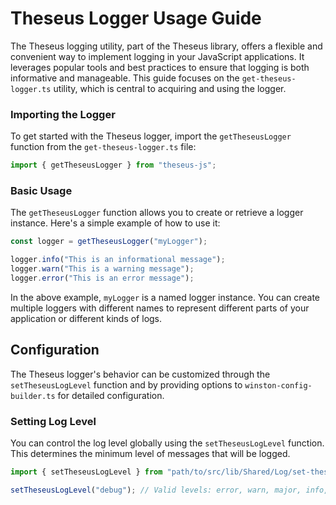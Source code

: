 # Theseus Logger Usage Guide

The Theseus logging utility, part of the Theseus library, offers a flexible and convenient way to implement
logging in your JavaScript applications. It leverages popular tools and best practices to ensure that logging
is both informative and manageable. This guide focuses on the `get-theseus-logger.ts` utility, which is
central to acquiring and using the logger.

### Importing the Logger

To get started with the Theseus logger, import the `getTheseusLogger` function from the
`get-theseus-logger.ts` file:

```typescript
import { getTheseusLogger } from "theseus-js";
```

### Basic Usage

The `getTheseusLogger` function allows you to create or retrieve a logger instance. Here's a simple example of
how to use it:

```typescript
const logger = getTheseusLogger("myLogger");

logger.info("This is an informational message");
logger.warn("This is a warning message");
logger.error("This is an error message");
```

In the above example, `myLogger` is a named logger instance. You can create multiple loggers with different
names to represent different parts of your application or different kinds of logs.

## Configuration

The Theseus logger's behavior can be customized through the `setTheseusLogLevel` function and by providing
options to `winston-config-builder.ts` for detailed configuration.

### Setting Log Level

You can control the log level globally using the `setTheseusLogLevel` function. This determines the minimum
level of messages that will be logged.

```typescript
import { setTheseusLogLevel } from "path/to/src/lib/Shared/Log/set-theseus-log-level";

setTheseusLogLevel("debug"); // Valid levels: error, warn, major, info, verbose, debug, silly
```
